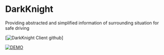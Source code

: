 # DarkKnight
Providing abstracted and simplified information of surrounding situation for safe driving

[![DarkKnight Client github](https://github.com/yonghyuc/DarkKnight_client)]

[![DEMO](https://img.youtube.com/vi/lHRsCyeGDow/0.jpg)](https://www.youtube.com/watch?v=lHRsCyeGDow)
